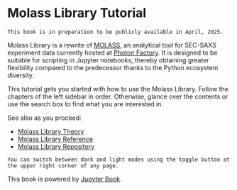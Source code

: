 # Molass Library Tutorial

```{warning}
This book is in preparation to be publicly available in April, 2025.
```

Molass Library is a rewrite of [MOLASS](https://www.jstage.jst.go.jp/article/biophysico/20/1/20_e200001/_article), an analytical tool for SEC-SAXS experiment data currently hosted at [Photon Factory](https://pfwww.kek.jp/saxs/MOLASS.html). It is designed to be suitable for scripting in Jupyter notebooks, thereby obtaining greater flexibility compared to the predecessor thanks to the Python ecosystem diversity.

This tutorial gets you started with how to use the Molass Library. Follow the chapters of the left sidebar in order. Otherwise, glance over the contents or use the search box to find what you are interested in.

See also as you proceed:

* [Molass Library Theory](https://freesemt.github.io/molass-theory/)
* [Molass Library Reference](https://freesemt.github.io/molass-library/)
* [Molass Library Repository](https://github.com/freesemt/molass-library)

```{tip}
You can switch between dark and light modes using the toggle button at the upper right corner of any page.
```

This book is powered by [Jupyter Book](https://jupyterbook.org).
